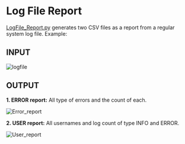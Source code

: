 # Log File Report

[LogFile_Report.py](https://github.com/Alejandro-ZZ/Automation-with-Python/blob/master/log_file_report/LogFile_Report.py) generates two CSV files as a report 
from a regular system log file. Example:

## INPUT

![logfile](https://user-images.githubusercontent.com/71833624/182030966-18f538fe-9716-4a9c-a3b1-2c56159d0427.png)

## OUTPUT

**1. ERROR report:** All type of errors and the count of each.

![Error_report](https://user-images.githubusercontent.com/71833624/182031007-48e007d7-886b-40b8-bad0-399de4a1d88d.png)


**2. USER report:** All usernames and log count of type INFO and ERROR.

![User_report](https://user-images.githubusercontent.com/71833624/182031016-daa58164-2bcd-480e-b342-4fb0668ec620.png)
